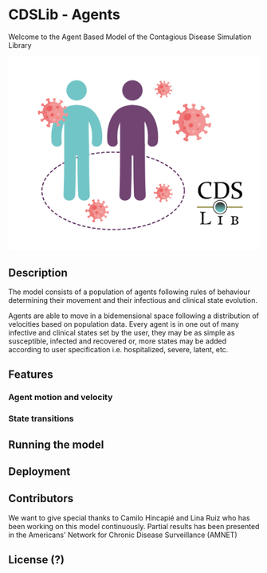 # CDSLib - Agents

Welcome to the Agent Based Model of the Contagious Disease Simulation Library

![repo_logo](./images/CDSLib_agents_white-background.png "CDSLib - Agents Logo")

## Description

The model consists of a population of agents following rules of behaviour determining their movement and their infectious and clinical state evolution.

Agents are able to move in a bidemensional space following a distribution of velocities based on population data. Every agent is in one out of many infective and clinical states set by the user, they may be as simple as susceptible, infected and recovered or, more states may be added according to user specification i.e. hospitalized, severe, latent, etc. 

## Features

### Agent motion and velocity


### State transitions


## Running the model

## Deployment

## Contributors

We want to give special thanks to Camilo Hincapié and Lina Ruiz who has been working on this model continuously. Partial results has been presented in the Americans' Network for Chronic Disease Surveillance (AMNET)

## License (?)
